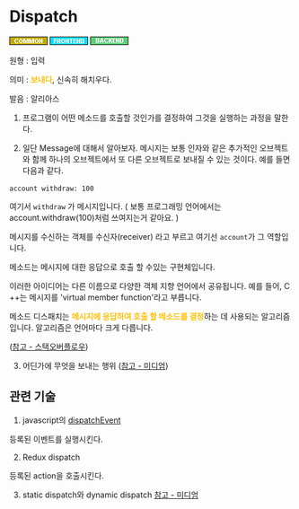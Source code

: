 # Dispatch
![Common](../2TAT1C/Label_Common.png)
![Frontend](../2TAT1C/Label_Frontend.png)
![Backend](../2TAT1C/Label_Backend.png)

원형 : 입력

의미  : <span style="color:#FFBF00; font-weight:bold;">보내다</span>, 신속히 해치우다.

발음 : 알리아스

1. 프로그램이 어떤 메소드를 호출할 것인가를 결정하여 그것을 실행하는 과정을 말한다.

2. 일단 Message에 대해서 알아보자.
메시지는 보통 인자와 같은 추가적인 오브젝트와 함께 하나의 오브젝트에서 또 다른 오브젝트로 보내질 수 있는 것이다.
예를 들면 다음과 같다.
```
account withdraw: 100
```
여기서 ``` withdraw ```  가 메시지입니다. ( 보통 프로그래밍 언어에서는 account.withdraw(100)처럼 쓰여지는거 같아요. )

메시지를 수신하는 객체를 수신자(receiver) 라고 부르고 여기선 ```account```가 그 역할입니다.

메소드는 메시지에 대한 응답으로 호출 할 수있는 구현체입니다.

이러한 아이디어는 다른 이름으로 다양한 객체 지향 언어에서 공유됩니다. 예를 들어, C ++는 메시지를 'virtual member function'라고 부릅니다.

메소드 디스패치는 <span style="color:#FFBF00; font-weight:bold;">메시지에 응답하여 호출 할 메소드를 결정</span>하는 데 사용되는 알고리즘입니다. 알고리즘은 언어마다 크게 다릅니다.

([참고 - 스택오버플로우](https://stackoverflow.com/questions/1805510/what-is-method-dispatch))


3. 어딘가에 무엇을 보내는 행위
([참고 - 미디엄](https://medium.com/ingeniouslysimple/static-and-dynamic-dispatch-324d3dc890a3
))


## 관련 기술
1. javascript의 [dispatchEvent](https://developer.mozilla.org/ko/docs/Web/API/EventTarget/dispatchEvent)

등록된 이벤트를 실행시킨다.

2. Redux dispatch

등록된 action을 호출시킨다.

3. static dispatch와 dynamic dispatch [참고 - 미디엄](https://medium.com/ingeniouslysimple/static-and-dynamic-dispatch-324d3dc890a3)



